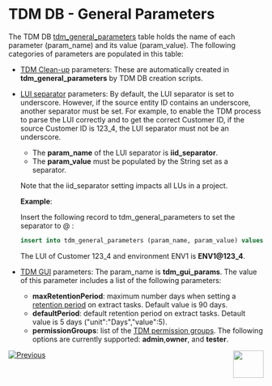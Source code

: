 # TDM DB - General Parameters

The TDM DB  [tdm_general_parameters](/articles/TDM/tdm_architecture/02_tdm_database.md#tdm_general_parameters) table holds the name of each parameter (param_name) and its value (param_value). The following categories of parameters are populated in this table:

- [TDM Clean-up](/articles/TDM/tdm_architecture/06_tdmdb_cleanup_process.md) parameters: These are automatically created in **tdm_general_parameters** by TDM DB creation scripts.

- [LUI separator](/articles/TDM/tdm_implementation/01_tdm_set_instance_per_env_and_version.md#tdm-separator) parameters: By default, the LUI separator is set to underscore. However, if the source entity ID contains an underscore, another separator must be set. For example, to enable the TDM process to parse the LUI correctly and to get the correct Customer ID, if the source Customer ID is 123_4, the LUI separator must not be an underscore.
  - The **param_name** of the LUI separator is **iid_separator**.  
  - The **param_value** must be populated by the String set as a separator.  

  Note that the iid_separator setting impacts all LUs in a project.

  **Example**:

  Insert the following record to tdm_general_parameters to set the separator to @ : 

  ```sql
  insert into tdm_general_parameters (param_name, param_value) values ('iid_separator', '@');
  ```
  
  The LUI of Customer 123_4 and environment ENV1 is **ENV1@123_4**.

- [TDM GUI](/articles/TDM/tdm_gui/01_tdm_gui_overview.md) parameters: The param_name is **tdm_gui_params**. The value of this parameter includes a list of  the following parameters:
  - **maxRetentionPeriod**: maximum number days when setting a [retention period](/articles/TDM/tdm_gui/16_extract_task.md#retention-period) on extract tasks. Default value is 90 days.
  - **defaultPeriod**: default retention period on extract tasks. Detault value is 5 days ("unit":"Days","value":5).
  - **permissionGroups**: list of the [TDM permission groups](/articles/TDM/tdm_gui/02a_permission_group_mapping_window.md). The following options are currently supported: **admin**,**owner**, and **tester**.   

[![Previous](/articles/images/Previous.png)](01_tdm_installation.md)[<img align="right" width="60" height="54" src="/articles/images/Next.png">](03_tdm_fabric_credentials.md)
